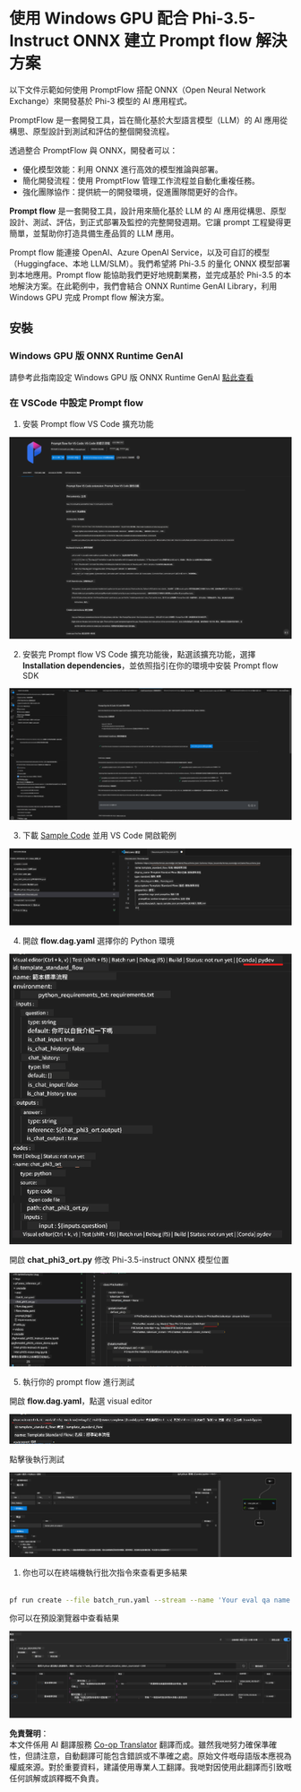<!--
CO_OP_TRANSLATOR_METADATA:
{
  "original_hash": "92e7dac1e5af0dd7c94170fdaf6860fe",
  "translation_date": "2025-05-08T05:36:27+00:00",
  "source_file": "md/02.Application/01.TextAndChat/Phi3/UsingPromptFlowWithONNX.md",
  "language_code": "hk"
}
-->
# 使用 Windows GPU 配合 Phi-3.5-Instruct ONNX 建立 Prompt flow 解決方案

以下文件示範如何使用 PromptFlow 搭配 ONNX（Open Neural Network Exchange）來開發基於 Phi-3 模型的 AI 應用程式。

PromptFlow 是一套開發工具，旨在簡化基於大型語言模型（LLM）的 AI 應用從構思、原型設計到測試和評估的整個開發流程。

透過整合 PromptFlow 與 ONNX，開發者可以：

- 優化模型效能：利用 ONNX 進行高效的模型推論與部署。
- 簡化開發流程：使用 PromptFlow 管理工作流程並自動化重複任務。
- 強化團隊協作：提供統一的開發環境，促進團隊間更好的合作。

**Prompt flow** 是一套開發工具，設計用來簡化基於 LLM 的 AI 應用從構思、原型設計、測試、評估，到正式部署及監控的完整開發週期。它讓 prompt 工程變得更簡單，並幫助你打造具備生產品質的 LLM 應用。

Prompt flow 能連接 OpenAI、Azure OpenAI Service，以及可自訂的模型（Huggingface、本地 LLM/SLM）。我們希望將 Phi-3.5 的量化 ONNX 模型部署到本地應用。Prompt flow 能協助我們更好地規劃業務，並完成基於 Phi-3.5 的本地解決方案。在此範例中，我們會結合 ONNX Runtime GenAI Library，利用 Windows GPU 完成 Prompt flow 解決方案。

## **安裝**

### **Windows GPU 版 ONNX Runtime GenAI**

請參考此指南設定 Windows GPU 版 ONNX Runtime GenAI [點此查看](./ORTWindowGPUGuideline.md)

### **在 VSCode 中設定 Prompt flow**

1. 安裝 Prompt flow VS Code 擴充功能

![pfvscode](../../../../../../translated_images/pfvscode.eff93dfc66a42cbef699fc16fa48f3ed3a23361875a3362037d026896395a00d.hk.png)

2. 安裝完 Prompt flow VS Code 擴充功能後，點選該擴充功能，選擇 **Installation dependencies**，並依照指引在你的環境中安裝 Prompt flow SDK

![pfsetup](../../../../../../translated_images/pfsetup.b46e93096f5a254f74e8b74ce2be7047ce963ef573d755ec897eb1b78cb9c954.hk.png)

3. 下載 [Sample Code](../../../../../../code/09.UpdateSamples/Aug/pf/onnx_inference_pf) 並用 VS Code 開啟範例

![pfsample](../../../../../../translated_images/pfsample.8d89e70584ffe7c4dba182513e3148a989e552c3b8e4948567a6b806b5ae1845.hk.png)

4. 開啟 **flow.dag.yaml** 選擇你的 Python 環境

![pfdag](../../../../../../translated_images/pfdag.264a77f7366458ff850a76ae949226391ea382856d543ef9da4b92096aff7e4b.hk.png)

   開啟 **chat_phi3_ort.py** 修改 Phi-3.5-instruct ONNX 模型位置

![pfphi](../../../../../../translated_images/pfphi.72da81d74244b45fc78cdfeeb8c7fbd9e7cd610bf2f96814dbade6a4a2dfad7e.hk.png)

5. 執行你的 prompt flow 進行測試

開啟 **flow.dag.yaml**，點選 visual editor

![pfv](../../../../../../translated_images/pfv.ba8a81f34b20f603cccee3fe91e94113792ed6f5af28f76ab08e1a0b3e77b33b.hk.png)

點擊後執行測試

![pfflow](../../../../../../translated_images/pfflow.4e1135a089b1ce1b6348b59edefdb6333e5729b54c8e57f9039b7f9463e68fbd.hk.png)

1. 你也可以在終端機執行批次指令來查看更多結果


```bash

pf run create --file batch_run.yaml --stream --name 'Your eval qa name'    

```

你可以在預設瀏覽器中查看結果


![pfresult](../../../../../../translated_images/pfresult.c22c826f8062d7cbe871cff35db4a013dcfefc13fafe5da6710a8549a96a4ceb.hk.png)

**免責聲明**：  
本文件係用 AI 翻譯服務 [Co-op Translator](https://github.com/Azure/co-op-translator) 翻譯而成。雖然我哋努力確保準確性，但請注意，自動翻譯可能包含錯誤或不準確之處。原始文件嘅母語版本應視為權威來源。對於重要資料，建議使用專業人工翻譯。我哋對因使用此翻譯而引致嘅任何誤解或誤釋概不負責。